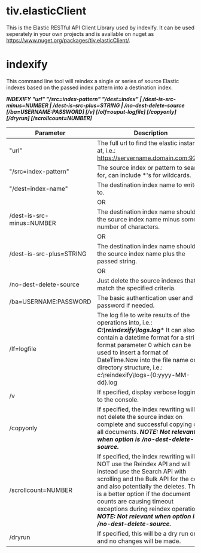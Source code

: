 # tiv.elasticClient
This is the Elastic RESTful API Client Library used by indexify. It can be used seperately in your own projects and is available on nuget as https://www.nuget.org/packages/tiv.elasticClient/.


# indexify

This command line tool will reindex a single or series of source Elastic indexes based on the passed index pattern into a destination index.

***INDEXIFY "url" "/src=index-pattern" "/dest=index" | /dest-is-src-minus=NUMBER | /dest-is-src-plus=STRING | /no-dest-delete-source
            [/ba=USERNAME:PASSWORD] [/v] [/olf=ouput-logfile] [/copyonly] [/dryrun] [/scrollcount=NUMBER]***

| Parameter                  | Description                                            |
|----------------------------|--------------------------------------------------------|
| "url"                      | The full url to find the elastic instance at, i.e.: https://servername.domain.com:9200 |
| "/src=index-pattern"       | The source index or pattern to search for, can include *'s for wildcards. |
| "/dest=index-name"         | The destination index name to write to. |
|                            | OR |
| /dest-is-src-minus=NUMBER  | The destination index name should be the source index name minus some number of  characters. |
|                            | OR |
| /dest-is-src-plus=STRING   | The destination index name should be the source index name plus the passed string. |
|                            | OR |
| /no-dest-delete-source     | Just delete the source indexes that match the specified criteria. |
| /ba=USERNAME:PASSWORD      | The basic authentication user and password if needed. |
| /lf=logfile                | The log file to write results of the operations into, i.e.: ***C:\reindexify\logs.log****  It can also contain a datetime format for a string format parameter 0 which can be used to insert a format of DateTime.Now into the file name or directory structure,  i.e.: c:\reindexify\logs-{0:yyyy-MM-dd}.log
| /v                         | If specified, display verbose logging to the console.
| /copyonly                  | If specified, the index rewriting will not delete the source index on complete and successful copying of all documents. ***NOTE: Not relevant when option is /no-dest-delete-source.*** |
| /scrollcount=NUMBER        | If specified, the index rewriting will NOT use the Reindex API and will instead use the Search API with scrolling and the Bulk API for the copy and also potentially the deletes. This is a better option if the document counts are causing timeout exceptions during reindex operations. ***NOTE: Not relevant when option is /no-dest-delete-source.***
| /dryrun                    | If specified, this will be a dry run only and no changes will be made. |
